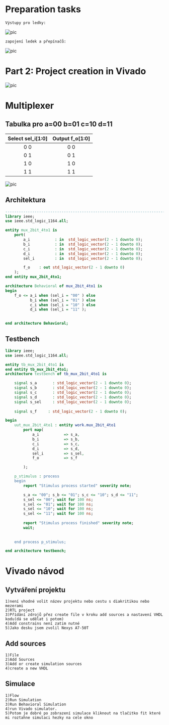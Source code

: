 # Preparation tasks
```
Výstupy pro ledky:
```
![pic](img/Bank14.png)
```
zapojení ledek a přepínačů:
```
![pic](img/LED.png)
# Part 2: Project creation in Vivado
![pic](img/1.png)
# Multiplexer
## Tabulka pro a=00 b=01 c=10 d=11
| **Select sel_i[1:0]** | **Output f_o[1:0]** |
| :-: | :-: |
| 0 0 | 0 0 |
| 0 1 | 0 1|
| 1 0 | 1 0 |
| 1 1 | 1 1 |


![pic](img/2.png)
## Architektura
```VHDL
------------------------------------------------------------------------
library ieee;
use ieee.std_logic_1164.all;

entity mux_2bit_4to1 is
    port(
        a_i           : in  std_logic_vector(2 - 1 downto 0);
        b_i           : in  std_logic_vector(2 - 1 downto 0);
        c_i           : in  std_logic_vector(2 - 1 downto 0);
        d_i           : in  std_logic_vector(2 - 1 downto 0);
        sel_i         : in  std_logic_vector(2 - 1 downto 0);

        f_o    : out std_logic_vector(2 - 1 downto 0)
    );
end entity mux_2bit_4to1;

architecture Behavioral of mux_2bit_4to1 is
begin
    f_o <= a_i when (sel_i = "00" ) else
           b_i when (sel_i = "01" ) else
           c_i when (sel_i = "10" ) else
           d_i when (sel_i = "11" );
    

end architecture Behavioral;

```
## Testbench
```VHDL
library ieee;
use ieee.std_logic_1164.all;

entity tb_mux_2bit_4to1 is
end entity tb_mux_2bit_4to1;
architecture testbench of tb_mux_2bit_4to1 is

    signal s_a       : std_logic_vector(2 - 1 downto 0);
    signal s_b       : std_logic_vector(2 - 1 downto 0);
    signal s_c       : std_logic_vector(2 - 1 downto 0);
    signal s_d       : std_logic_vector(2 - 1 downto 0);
    signal s_sel     : std_logic_vector(2 - 1 downto 0);
    
    signal s_f     : std_logic_vector(2 - 1 downto 0);

begin
    uut_mux_2bit_4to1 : entity work.mux_2bit_4to1
        port map(
            a_i           => s_a,
            b_i           => s_b,
            c_i           => s_c,
            d_i           => s_d,
            sel_i         => s_sel,
            f_o           => s_f

        );

    p_stimulus : process
    begin
        report "Stimulus process started" severity note;

        s_a <= "00"; s_b <= "01"; s_c <= "10"; s_d <= "11";
        s_sel <= "00"; wait for 100 ns;
        s_sel <= "01"; wait for 100 ns;
        s_sel <= "10"; wait for 100 ns;
        s_sel <= "11"; wait for 100 ns;
        
        report "Stimulus process finished" severity note;
        wait;
    
    
    end process p_stimulus;

end architecture testbench;

```
# Vivado návod
## Vytváření projektu
```
1)není vhodné volit název projektu nebo cestu s diakritikou nebo mezerami
2)RTL project
3)Přídání zdrojů přez create file v kroku add sources a nastavení VHDL kodu(dá se udělat i potom)
4)Add constrains není zatim nutné
5)Jako desku jsem zvolil Nexys A7-50T
```
## Add sources
```
1)File
2)Add Sources
3)Add or create simulation sources
4)create a new VHDL
```
## Simulace
```
1)Flow
2)Run Simulation
3)Run Behavioral Simulation
4)run Vivado simulator.
5)Potom je dobré po zobrazení simulace kliknout na tlačitko fit které mi roztahne simulaci hezky na cele okno
```
